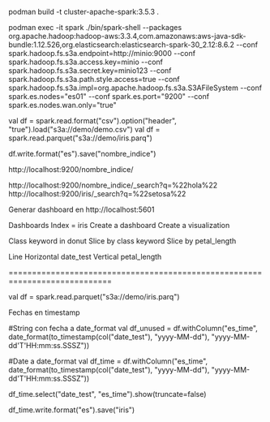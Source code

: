 podman build -t cluster-apache-spark:3.5.3 .

podman exec -it spark ./bin/spark-shell  --packages org.apache.hadoop:hadoop-aws:3.3.4,com.amazonaws:aws-java-sdk-bundle:1.12.526,org.elasticsearch:elasticsearch-spark-30_2.12:8.6.2 --conf spark.hadoop.fs.s3a.endpoint=http://minio:9000 --conf spark.hadoop.fs.s3a.access.key=minio --conf spark.hadoop.fs.s3a.secret.key=minio123 --conf spark.hadoop.fs.s3a.path.style.access=true --conf spark.hadoop.fs.s3a.impl=org.apache.hadoop.fs.s3a.S3AFileSystem --conf spark.es.nodes="es01" --conf spark.es.port="9200" --conf spark.es.nodes.wan.only="true"

val df = spark.read.format("csv").option("header", "true").load("s3a://demo/demo.csv")
val df = spark.read.parquet("s3a://demo/iris.parq")

df.write.format("es").save("nombre_indice")


http://localhost:9200/nombre_indice/

http://localhost:9200/nombre_indice/_search?q=%22hola%22
http://localhost:9200/iris/_search?q=%22setosa%22

Generar dashboard en
http://localhost:5601

Dashboards
Index = iris
Create a dashboard
Create a visualization

Class keyword in donut
Slice by class keyword
Slice by petal_length

Line
Horizontal date_test
Vertical petal_length 


============================================================================

val df = spark.read.parquet("s3a://demo/iris.parq")

Fechas en timestamp

#String con fecha a date_format
val df_unused = df.withColumn("es_time", date_format(to_timestamp(col("date_test"), "yyyy-MM-dd"), "yyyy-MM-dd'T'HH:mm:ss.SSSZ"))

#Date a date_format
val df_time = df.withColumn("es_time", date_format(to_timestamp(col("date_test"), "yyyy-MM-dd"), "yyyy-MM-dd'T'HH:mm:ss.SSSZ"))


df_time.select("date_test", "es_time").show(truncate=false)


df_time.write.format("es").save("iris")
